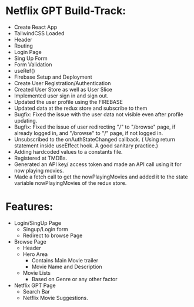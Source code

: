 # Netflix GPT Build-Track:

- Create React App
- TailwindCSS Loaded
- Header
- Routing
- Login Page
- Sing Up Form
- Form Validation
- useRef()
- Firebase Setup and Deployment
- Create User Registration/Authentication
- Created User Store as well as User Slice
- Implemented user sign in and sign out.
- Updated the user profile using the FIREBASE
- Updated data at the redux store and subscribe to them
- Bugfix: Fixed the issue with the user data not visible even after profile updating.
- Bugfix: Fixed the issue of user redirecting "/" to "/browse" page, if already logged in, and "/browse" to "/" page, if not logged in.
- Unsubscribed to the onAuthStateChanged callback. ( Using return statement inside useEffect hook. A good sanitary practice.)
- Adding hardcoded values to a constants file.
- Registered at TMDBs.
- Generated an API key/ access token and made an API call using it for now playing movies.
- Made a fetch call to get the nowPlayingMovies and added it to the state variable nowPlayingMovies of the redux store.

# Features:

- Login/SingUp Page
  - Singup/Login form
  - Redirect to browse Page
- Browse Page
  - Header
  - Hero Area
    - Contains Main Movie trailer
    - Movie Name and Description
  - Movie Lists
    - Based on Genre or any other factor
- Netflix GPT Page
  - Search Bar
  - Netflix Movie Suggestions.

